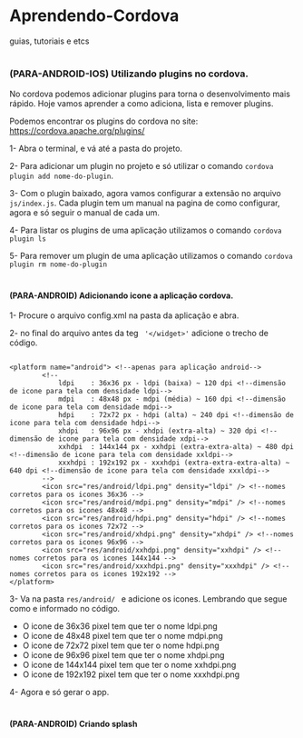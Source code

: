 # Aprendendo-Cordova
guias, tutoriais e etcs
#
### (PARA-ANDROID-IOS)  Utilizando plugins no cordova.
No cordova podemos adicionar plugins para torna o desenvolvimento mais rápido. Hoje vamos aprender a como adiciona, lista e remover plugins.

Podemos encontrar os plugins do cordova no site: https://cordova.apache.org/plugins/ 

1-	Abra o terminal, e vá até a pasta do projeto.

2-	Para adicionar um plugin no projeto e só utilizar o comando ```cordova plugin add nome-do-plugin```. 

3-	Com o plugin baixado, agora vamos configurar a extensão no arquivo ```js/index.js```. Cada plugin tem um manual na pagina de como configurar, agora e só seguir o manual de cada um. 

4-	 Para listar os plugins de uma aplicação utilizamos o comando ```cordova plugin ls```

5-	Para remover um plugin de uma aplicação utilizamos o comando ```cordova plugin rm nome-do-plugin```



#
#### (PARA-ANDROID) Adicionando icone a aplicação cordova.

1- Procure o arquivo config.xml na pasta da aplicação e abra.

2- no final do arquivo antes da teg ``` '</widget>'``` adicione o trecho de código.

```
  
<platform name="android"> <!--apenas para aplicação android--> 
        <!--
            ldpi    : 36x36 px - ldpi (baixa) ~ 120 dpi <!--dimensão de icone para tela com densidade ldpi-->
            mdpi    : 48x48 px - mdpi (média) ~ 160 dpi <!--dimensão de icone para tela com densidade mdpi-->
            hdpi    : 72x72 px - hdpi (alta) ~ 240 dpi <!--dimensão de icone para tela com densidade hdpi-->
            xhdpi   : 96x96 px - xhdpi (extra-alta) ~ 320 dpi <!--dimensão de icone para tela com densidade xdpi-->
            xxhdpi  : 144x144 px - xxhdpi (extra-extra-alta) ~ 480 dpi <!--dimensão de icone para tela com densidade xxldpi-->
            xxxhdpi : 192x192 px - xxxhdpi (extra-extra-extra-alta) ~ 640 dpi <!--dimensão de icone para tela com densidade xxxldpi-->
        -->
        <icon src="res/android/ldpi.png" density="ldpi" /> <!--nomes corretos para os icones 36x36 -->
        <icon src="res/android/mdpi.png" density="mdpi" /> <!--nomes corretos para os icones 48x48 -->
        <icon src="res/android/hdpi.png" density="hdpi" /> <!--nomes corretos para os icones 72x72 -->
        <icon src="res/android/xhdpi.png" density="xhdpi" /> <!--nomes corretos para os icones 96x96 -->
        <icon src="res/android/xxhdpi.png" density="xxhdpi" /> <!--nomes corretos para os icones 144x144 -->
        <icon src="res/android/xxxhdpi.png" density="xxxhdpi" /> <!--nomes corretos para os icones 192x192 -->
</platform>
```
3- Va na pasta ```res/android/ ``` e adicione os icones. Lembrando que segue como e informado no código.

 - O icone de 36x36 pixel tem que ter o nome ldpi.png
 - O icone de 48x48 pixel tem que ter o nome mdpi.png
 - O icone de 72x72 pixel tem que ter o nome hdpi.png
 - O icone de 96x96 pixel tem que ter o nome xhdpi.png
 - O icone de 144x144 pixel tem que ter o nome xxhdpi.png
 - O icone de 192x192 pixel tem que ter o nome xxxhdpi.png
 
 4- Agora e só gerar o app.
 #
 
 #### (PARA-ANDROID)  Criando splash
 
 
